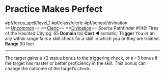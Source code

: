 # Practice Makes Perfect
#pf/focus_spell/level_1 #pf/class/cleric #pf/school/divination 
==[Uncommon](../../../Traits/Uncommon.md)== ==[Cleric](../../../Traits/Cleric.md)== ==[Divination](../../../Traits/Divination.md)==
*Source* Pathfinder #148: Fires of the Haunted City pg. 65
**Domain** toil
**Cast** ◄ somatic; **Trigger** You or an ally within range fails a skill check for a skill in which you or they are trained.
**Range** 30 feet

---
The target gains a +2 status bonus to the triggering check, or a +3 bonus if the target has master or better proficiency in the skill. This bonus can change the outcome of the target’s check.